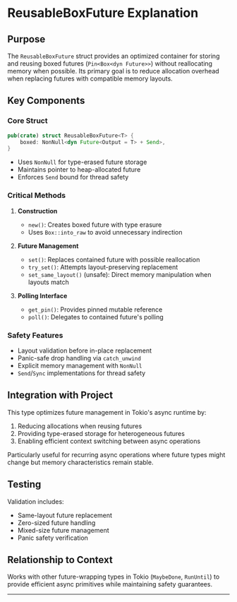 # ReusableBoxFuture Explanation

## Purpose
The `ReusableBoxFuture` struct provides an optimized container for storing and reusing boxed futures (`Pin<Box<dyn Future>>`) without reallocating memory when possible. Its primary goal is to reduce allocation overhead when replacing futures with compatible memory layouts.

## Key Components

### Core Struct
```rust
pub(crate) struct ReusableBoxFuture<T> {
    boxed: NonNull<dyn Future<Output = T> + Send>,
}
```
- Uses `NonNull` for type-erased future storage
- Maintains pointer to heap-allocated future
- Enforces `Send` bound for thread safety

### Critical Methods
1. **Construction**
   - `new()`: Creates boxed future with type erasure
   - Uses `Box::into_raw` to avoid unnecessary indirection

2. **Future Management**
   - `set()`: Replaces contained future with possible reallocation
   - `try_set()`: Attempts layout-preserving replacement
   - `set_same_layout()` (unsafe): Direct memory manipulation when layouts match

3. **Polling Interface**
   - `get_pin()`: Provides pinned mutable reference
   - `poll()`: Delegates to contained future's polling

### Safety Features
- Layout validation before in-place replacement
- Panic-safe drop handling via `catch_unwind`
- Explicit memory management with `NonNull`
- `Send`/`Sync` implementations for thread safety

## Integration with Project
This type optimizes future management in Tokio's async runtime by:
1. Reducing allocations when reusing futures
2. Providing type-erased storage for heterogeneous futures
3. Enabling efficient context switching between async operations

Particularly useful for recurring async operations where future types might change but memory characteristics remain stable.

## Testing
Validation includes:
- Same-layout future replacement
- Zero-sized future handling
- Mixed-size future management
- Panic safety verification

## Relationship to Context
Works with other future-wrapping types in Tokio (`MaybeDone`, `RunUntil`) to provide efficient async primitives while maintaining safety guarantees.

---
